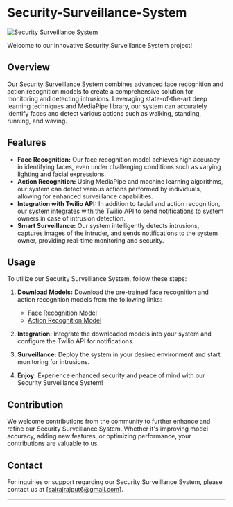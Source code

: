 # Security-Surveillance-System

![Security Surveillance System](https://media1.tenor.com/images/c6b89cb68c230e204ab7665b3a3616da/tenor.gif?itemid=3471448)

Welcome to our innovative Security Surveillance System project!

## Overview

Our Security Surveillance System combines advanced face recognition and action recognition models to create a comprehensive solution for monitoring and detecting intrusions. Leveraging state-of-the-art deep learning techniques and MediaPipe library, our system can accurately identify faces and detect various actions such as walking, standing, running, and waving.

## Features

- **Face Recognition:** Our face recognition model achieves high accuracy in identifying faces, even under challenging conditions such as varying lighting and facial expressions.
- **Action Recognition:** Using MediaPipe and machine learning algorithms, our system can detect various actions performed by individuals, allowing for enhanced surveillance capabilities.
- **Integration with Twilio API:** In addition to facial and action recognition, our system integrates with the Twilio API to send notifications to system owners in case of intrusion detection.
- **Smart Surveillance:** Our system intelligently detects intrusions, captures images of the intruder, and sends notifications to the system owner, providing real-time monitoring and security.

## Usage

To utilize our Security Surveillance System, follow these steps:

1. **Download Models:** Download the pre-trained face recognition and action recognition models from the following links:
   - [Face Recognition Model](https://drive.google.com/drive/folders/14BPBpt61YAgJzOom9dcRg15XuFgucth3?usp=sharing)
   - [Action Recognition Model](https://drive.google.com/drive/folders/14BPBpt61YAgJzOom9dcRg15XuFgucth3?usp=sharing)

2. **Integration:** Integrate the downloaded models into your system and configure the Twilio API for notifications.

3. **Surveillance:** Deploy the system in your desired environment and start monitoring for intrusions.

4. **Enjoy:** Experience enhanced security and peace of mind with our Security Surveillance System!

## Contribution

We welcome contributions from the community to further enhance and refine our Security Surveillance System. Whether it's improving model accuracy, adding new features, or optimizing performance, your contributions are valuable to us.

## Contact

For inquiries or support regarding our Security Surveillance System, please contact us at [sairajrajput6@gmail.com].

---

